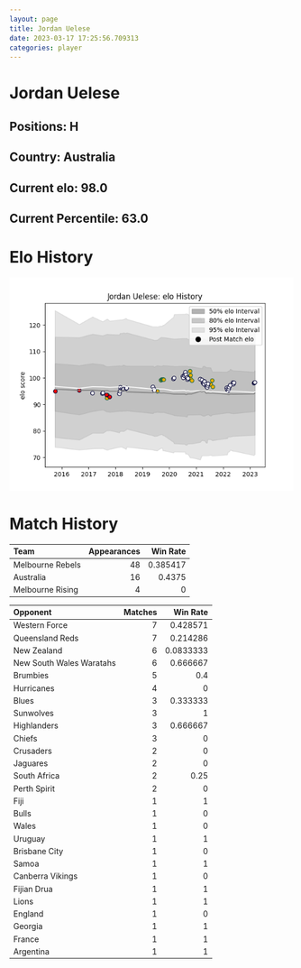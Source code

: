 ```yaml
---  
layout: page  
title: Jordan Uelese  
date: 2023-03-17 17:25:56.709313  
categories: player  
---
```

# Jordan Uelese

## Positions: H

## Country: Australia

## Current elo: 98.0

## Current Percentile: 63.0

# Elo History


![elo history](history_JordanUelese.png)
# Match History


| Team             |   Appearances |   Win Rate |
|:-----------------|--------------:|-----------:|
| Melbourne Rebels |            48 |   0.385417 |
| Australia        |            16 |   0.4375   |
| Melbourne Rising |             4 |   0        |

| Opponent                 |   Matches |   Win Rate |
|:-------------------------|----------:|-----------:|
| Western Force            |         7 |  0.428571  |
| Queensland Reds          |         7 |  0.214286  |
| New Zealand              |         6 |  0.0833333 |
| New South Wales Waratahs |         6 |  0.666667  |
| Brumbies                 |         5 |  0.4       |
| Hurricanes               |         4 |  0         |
| Blues                    |         3 |  0.333333  |
| Sunwolves                |         3 |  1         |
| Highlanders              |         3 |  0.666667  |
| Chiefs                   |         3 |  0         |
| Crusaders                |         2 |  0         |
| Jaguares                 |         2 |  0         |
| South Africa             |         2 |  0.25      |
| Perth Spirit             |         2 |  0         |
| Fiji                     |         1 |  1         |
| Bulls                    |         1 |  0         |
| Wales                    |         1 |  0         |
| Uruguay                  |         1 |  1         |
| Brisbane City            |         1 |  0         |
| Samoa                    |         1 |  1         |
| Canberra Vikings         |         1 |  0         |
| Fijian Drua              |         1 |  1         |
| Lions                    |         1 |  1         |
| England                  |         1 |  0         |
| Georgia                  |         1 |  1         |
| France                   |         1 |  1         |
| Argentina                |         1 |  1         |